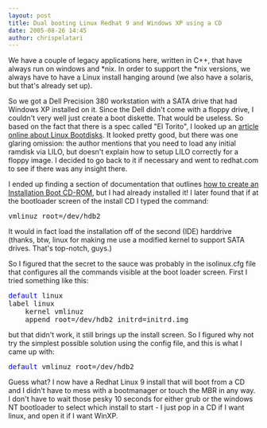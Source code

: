 ```yaml
---
layout: post
title: Dual booting Linux Redhat 9 and Windows XP using a CD
date: 2005-08-26 14:45
author: chrispelatari
---
```


<p>We have a couple of legacy applications here, written in C++, that have 
always run on windows and *nix. In order to support the *nix versions, we always 
have to have a Linux install hanging around (we also have a solaris, but that's 
already set up).</p>
<p>So we got a Dell Precision 380 workstation with a SATA drive that had Windows 
XP installed on it. Since the Dell didn't come with a floppy drive, I couldn't 
very well just create a boot diskette. That would be useless. So based on the 
fact that there is a spec called "El Torito", I looked up an <a href="http://url123.com/ucrup">article online about Linux Bootdisks</a>. It 
looked pretty good, but there was one glaring omission: the author mentions that 
you need to load any initial ramdisk via LILO, but doesn't explain how to setup 
LILO correctly for a floppy image. I decided to go back to it if necessary and 
went to redhat.com to see if there was any insight there.</p>
<p>I ended up finding a section of documentation that outlines <a href="http://url123.com/uc6sh">how to create an Installation Boot CD-ROM</a>, 
but I had already installed it! I later found that if at the bootloader screen 
of the install CD I typed the command:</p><pre>vmlinuz root=/dev/hdb2</pre>
<p>It would in fact load the installation off of the second (IDE) harddrive 
(thanks, btw, linux for making me use a modified kernel to support SATA drives. 
That's top-notch, guys.)</p>
<p>So I figured that the secret to the sauce was probably in the isolinux.cfg 
file that configures all the commands visible at the boot loader screen. First I 
tried something like this: </p><pre><span style="color:blue;">default</span> linux
label linux
	kernel vmlinuz
	append root=/dev/hdb2 initrd=initrd.img</pre>
<p>but that didn't work, it still brings up the install screen. So I figured why 
not try the simplest possible solution using the config file, and this is what I 
came up with:</p><pre><span style="color:blue;">default</span> vmlinuz root=/dev/hdb2</pre>
<p>Guess what? I now have a Redhat Linux 9 install that will boot from a CD and 
I didn't have to mess with a bootmanager or touch the MBR in any way. I don't 
have to wait those pesky 10 seconds for either grub or the windows NT bootloader 
to select which install to start - I just pop in a CD if I want linux, and open 
it if I want WinXP.</p>

